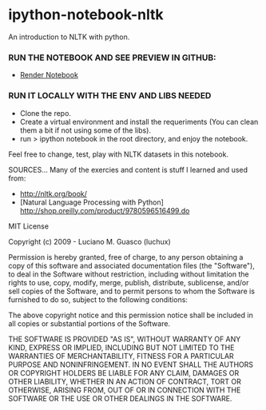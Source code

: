 ipython-notebook-nltk
=====================

An introduction to NLTK with python.

### RUN THE NOTEBOOK AND SEE PREVIEW IN GITHUB: 
- [Render Notebook](https://github.com/luchux/ipython-notebook-nltk/blob/master/NLP%20-%20MelbDjango.ipynb)

### RUN IT LOCALLY WITH THE ENV AND LIBS NEEDED
- Clone the repo. 
- Create a virtual environment and install the requeriments (You can clean them a bit if not using some of the libs). 
- run > ipython notebook in the root directory, and enjoy the notebook. 


Feel free to change, test, play with NLTK datasets in this notebook.

SOURCES...
Many of the exercies and content is stuff I learned and used from: 
- http://nltk.org/book/
- [Natural Language Processing with Python] http://shop.oreilly.com/product/9780596516499.do


MIT License

Copyright (c) 2009 - Luciano M. Guasco (luchux) 

Permission is hereby granted, free of charge, to any person obtaining a copy
of this software and associated documentation files (the "Software"), to deal
in the Software without restriction, including without limitation the rights
to use, copy, modify, merge, publish, distribute, sublicense, and/or sell
copies of the Software, and to permit persons to whom the Software is
furnished to do so, subject to the following conditions:

The above copyright notice and this permission notice shall be included in all
copies or substantial portions of the Software.

THE SOFTWARE IS PROVIDED "AS IS", WITHOUT WARRANTY OF ANY KIND, EXPRESS OR
IMPLIED, INCLUDING BUT NOT LIMITED TO THE WARRANTIES OF MERCHANTABILITY,
FITNESS FOR A PARTICULAR PURPOSE AND NONINFRINGEMENT. IN NO EVENT SHALL THE
AUTHORS OR COPYRIGHT HOLDERS BE LIABLE FOR ANY CLAIM, DAMAGES OR OTHER
LIABILITY, WHETHER IN AN ACTION OF CONTRACT, TORT OR OTHERWISE, ARISING FROM,
OUT OF OR IN CONNECTION WITH THE SOFTWARE OR THE USE OR OTHER DEALINGS IN THE
SOFTWARE.
